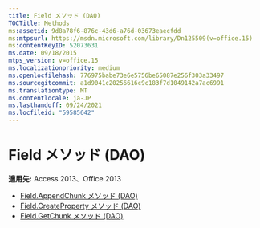 ```yaml
---
title: Field メソッド (DAO)
TOCTitle: Methods
ms:assetid: 9d8a78f6-876c-43d6-a76d-03673eaecfdd
ms:mtpsurl: https://msdn.microsoft.com/library/Dn125509(v=office.15)
ms:contentKeyID: 52073631
ms.date: 09/18/2015
mtps_version: v=office.15
ms.localizationpriority: medium
ms.openlocfilehash: 776975babe73e6e5756be65087e256f303a33497
ms.sourcegitcommit: a1d9041c20256616c9c183f7d1049142a7ac6991
ms.translationtype: MT
ms.contentlocale: ja-JP
ms.lasthandoff: 09/24/2021
ms.locfileid: "59585642"
---
```

# <a name="field-methods-dao"></a>Field メソッド (DAO)

**適用先:** Access 2013、Office 2013

- [Field.AppendChunk メソッド (DAO)](field-appendchunk-method-dao.md)
- [Field.CreateProperty メソッド (DAO)](field-createproperty-method-dao.md)
- [Field.GetChunk メソッド (DAO)](field-getchunk-method-dao.md)

